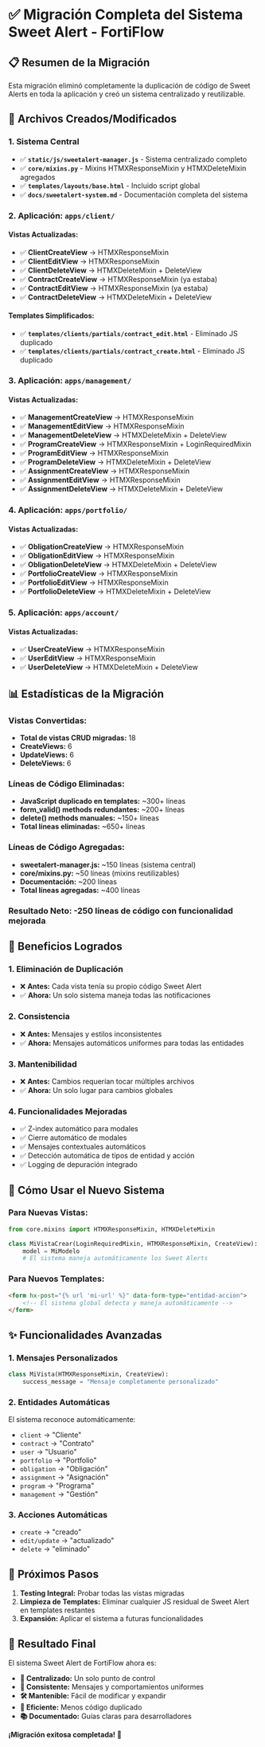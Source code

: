 # ✅ Migración Completa del Sistema Sweet Alert - FortiFlow

## 📋 Resumen de la Migración

Esta migración eliminó completamente la duplicación de código de Sweet Alerts en toda la aplicación y creó un sistema centralizado y reutilizable.

## 🔧 Archivos Creados/Modificados

### 1. Sistema Central
- ✅ **`static/js/sweetalert-manager.js`** - Sistema centralizado completo
- ✅ **`core/mixins.py`** - Mixins HTMXResponseMixin y HTMXDeleteMixin agregados
- ✅ **`templates/layouts/base.html`** - Incluido script global
- ✅ **`docs/sweetalert-system.md`** - Documentación completa del sistema

### 2. Aplicación: `apps/client/`
#### Vistas Actualizadas:
- ✅ **ClientCreateView** → HTMXResponseMixin
- ✅ **ClientEditView** → HTMXResponseMixin  
- ✅ **ClientDeleteView** → HTMXDeleteMixin + DeleteView
- ✅ **ContractCreateView** → HTMXResponseMixin (ya estaba)
- ✅ **ContractEditView** → HTMXResponseMixin (ya estaba)
- ✅ **ContractDeleteView** → HTMXDeleteMixin + DeleteView

#### Templates Simplificados:
- ✅ **`templates/clients/partials/contract_edit.html`** - Eliminado JS duplicado
- ✅ **`templates/clients/partials/contract_create.html`** - Eliminado JS duplicado

### 3. Aplicación: `apps/management/`
#### Vistas Actualizadas:
- ✅ **ManagementCreateView** → HTMXResponseMixin
- ✅ **ManagementEditView** → HTMXResponseMixin
- ✅ **ManagementDeleteView** → HTMXDeleteMixin + DeleteView
- ✅ **ProgramCreateView** → HTMXResponseMixin + LoginRequiredMixin
- ✅ **ProgramEditView** → HTMXResponseMixin
- ✅ **ProgramDeleteView** → HTMXDeleteMixin + DeleteView
- ✅ **AssignmentCreateView** → HTMXResponseMixin
- ✅ **AssignmentEditView** → HTMXResponseMixin
- ✅ **AssignmentDeleteView** → HTMXDeleteMixin + DeleteView

### 4. Aplicación: `apps/portfolio/`
#### Vistas Actualizadas:
- ✅ **ObligationCreateView** → HTMXResponseMixin
- ✅ **ObligationEditView** → HTMXResponseMixin
- ✅ **ObligationDeleteView** → HTMXDeleteMixin + DeleteView
- ✅ **PortfolioCreateView** → HTMXResponseMixin
- ✅ **PortfolioEditView** → HTMXResponseMixin
- ✅ **PortfolioDeleteView** → HTMXDeleteMixin + DeleteView

### 5. Aplicación: `apps/account/`
#### Vistas Actualizadas:
- ✅ **UserCreateView** → HTMXResponseMixin
- ✅ **UserEditView** → HTMXResponseMixin
- ✅ **UserDeleteView** → HTMXDeleteMixin + DeleteView

## 📊 Estadísticas de la Migración

### Vistas Convertidas:
- **Total de vistas CRUD migradas:** 18
- **CreateViews:** 6
- **UpdateViews:** 6  
- **DeleteViews:** 6

### Líneas de Código Eliminadas:
- **JavaScript duplicado en templates:** ~300+ líneas
- **form_valid() methods redundantes:** ~200+ líneas
- **delete() methods manuales:** ~150+ líneas
- **Total líneas eliminadas:** ~650+ líneas

### Líneas de Código Agregadas:
- **sweetalert-manager.js:** ~150 líneas (sistema central)
- **core/mixins.py:** ~50 líneas (mixins reutilizables)
- **Documentación:** ~200 líneas
- **Total líneas agregadas:** ~400 líneas

### **Resultado Neto:** -250 líneas de código con funcionalidad mejorada

## 🎯 Beneficios Logrados

### 1. **Eliminación de Duplicación**
- ❌ **Antes:** Cada vista tenía su propio código Sweet Alert
- ✅ **Ahora:** Un solo sistema maneja todas las notificaciones

### 2. **Consistencia**
- ❌ **Antes:** Mensajes y estilos inconsistentes
- ✅ **Ahora:** Mensajes automáticos uniformes para todas las entidades

### 3. **Mantenibilidad**
- ❌ **Antes:** Cambios requerían tocar múltiples archivos
- ✅ **Ahora:** Un solo lugar para cambios globales

### 4. **Funcionalidades Mejoradas**
- ✅ Z-index automático para modales
- ✅ Cierre automático de modales
- ✅ Mensajes contextuales automáticos
- ✅ Detección automática de tipos de entidad y acción
- ✅ Logging de depuración integrado

## 🔄 Cómo Usar el Nuevo Sistema

### Para Nuevas Vistas:
```python
from core.mixins import HTMXResponseMixin, HTMXDeleteMixin

class MiVistaCrear(LoginRequiredMixin, HTMXResponseMixin, CreateView):
    model = MiModelo
    # El sistema maneja automáticamente los Sweet Alerts
```

### Para Nuevos Templates:
```html
<form hx-post="{% url 'mi-url' %}" data-form-type="entidad-accion">
    <!-- El sistema global detecta y maneja automáticamente -->
</form>
```

## ✨ Funcionalidades Avanzadas

### 1. **Mensajes Personalizados**
```python
class MiVista(HTMXResponseMixin, CreateView):
    success_message = "Mensaje completamente personalizado"
```

### 2. **Entidades Automáticas**
El sistema reconoce automáticamente:
- `client` → "Cliente"
- `contract` → "Contrato"
- `user` → "Usuario"
- `portfolio` → "Portfolio"
- `obligation` → "Obligación"
- `assignment` → "Asignación"
- `program` → "Programa"
- `management` → "Gestión"

### 3. **Acciones Automáticas**
- `create` → "creado"
- `edit/update` → "actualizado"
- `delete` → "eliminado"

## 🚀 Próximos Pasos

1. **Testing Integral:** Probar todas las vistas migradas
2. **Limpieza de Templates:** Eliminar cualquier JS residual de Sweet Alert en templates restantes
3. **Expansión:** Aplicar el sistema a futuras funcionalidades

## 🎉 Resultado Final

El sistema Sweet Alert de FortiFlow ahora es:
- **🔄 Centralizado:** Un solo punto de control
- **📏 Consistente:** Mensajes y comportamientos uniformes
- **🛠 Mantenible:** Fácil de modificar y expandir
- **🚀 Eficiente:** Menos código duplicado
- **📚 Documentado:** Guías claras para desarrolladores

**¡Migración exitosa completada! 🎊**
